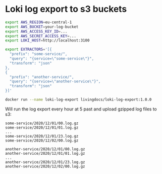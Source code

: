 # Loki log export to s3 buckets

```bash
export AWS_REGION=eu-central-1
export AWS_BUCKET=your-log-bucket
export AWS_ACCESS_KEY_ID=...
export AWS_SECRET_ACCESS_KEY=...
export LOKI_HOST=http://localhost:3100

export EXTRACTORS='[{
  "prefix": "some-service/",
  "query": "{service=\"some-service\"}",
  "transform": "json"
},
{
  "prefix": "another-service/",
  "query": "{service=\"another-service\"}",
  "transform": "json"
}]'

docker run --name loki-log-export livingdocs/loki-log-export:1.0.0
```

Will run the log export every hour at 5 past and upload gzipped log files to s3:
```
some-service/2020/12/01/00.log.gz
some-service/2020/12/01/01.log.gz
...
some-service/2020/12/01/23.log.gz
some-service/2020/12/02/00.log.gz

another-service/2020/12/01/00.log.gz
another-service/2020/12/01/01.log.gz
...
another-service/2020/12/01/23.log.gz
another-service/2020/12/02/00.log.gz
```
